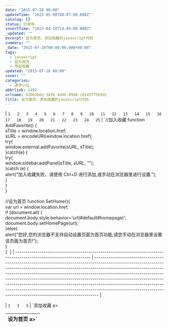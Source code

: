 ```yaml
---
date: "2015-07-28 00:00"
updateTime: "2023-05-08T00:07:00.000Z"
catalog: []
status: 已发布
insertTime: "2023-04-28T14:04:00.000Z"
_updated: ""
excerpt: 设为首页、添加收藏的javascript代码
summary: ""
_date: "2015-07-28T00:00:00.000+08:00"
tags:
  - javascript
  - 设为首页
  - 添加收藏
updated: "2015-07-28 00:00"
cover: ""
categories:
  - 清学小记
abbrlink: 1492
urlname: b2003b6d-34f6-4a9b-89d8-c0145f7569dc
title: 设为首页、添加收藏的javascript代码
---
```


| `1  
2  
3  
4  
5  
6  
7  
8  
9  
10  
11  
12  
13  
14  
15  
16  
17  
18  
19  
20  
21  
22  
23  
24  
25` | `//加入收藏 function AddFavorite() {  
sTitle = window.location.href;  
sURL = encodeURI(window.location.href);  
try{  
window.external.addFavorite(sURL, sTitle);  
}catch(e) {  
try{  
window.sidebar.addPanel(sTitle, sURL, "");  
}catch (e) {  
alert("加入收藏失败，请使用 Ctrl+D 进行添加,或手动在浏览器里进行设置.");  
}  
}  
}

//设为首页 function SetHome(){  
var url = window.location.href;  
if (document.all) {  
document.body.style.behavior='url(#default#homepage)';  
document.body.setHomePage(url);  
}else{  
alert("您好,您的浏览器不支持自动设置页面为首页功能,请您手动在浏览器里设置该页面为首页!");  
}  
}` |
| ------------------------------------------------------------------------------------------------------------------- | -------------------------------------------------------------------------------------------------------------------------------------------------------------------------------------------------------------------------------------------------------------------------------------------------------------------------------------------------------------------------------------------------------------------------------------------------------------------------------------------------------------------------------------------------------------------- |

| `1  
2  
3` | `<a class="shou" onclick="AddFavorite();">添加收藏 a>

| <a class="home" onclick="SetHome();">设为首页 a>` |
| ------------------------------------------------- |
